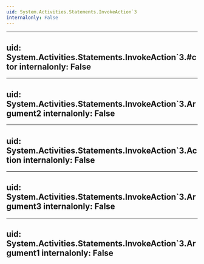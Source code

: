 ```yaml
---
uid: System.Activities.Statements.InvokeAction`3
internalonly: False
---
```


---
uid: System.Activities.Statements.InvokeAction`3.#ctor
internalonly: False
---

---
uid: System.Activities.Statements.InvokeAction`3.Argument2
internalonly: False
---

---
uid: System.Activities.Statements.InvokeAction`3.Action
internalonly: False
---

---
uid: System.Activities.Statements.InvokeAction`3.Argument3
internalonly: False
---

---
uid: System.Activities.Statements.InvokeAction`3.Argument1
internalonly: False
---
